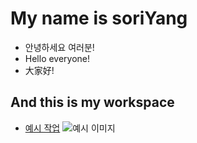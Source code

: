 # My name is soriYang
* 안녕하세요 여러분!
* Hello everyone!
* 大家好!

## And this is my workspace
 * [예시 작업](./example/)
![예시 이미지](./example_img.png)
